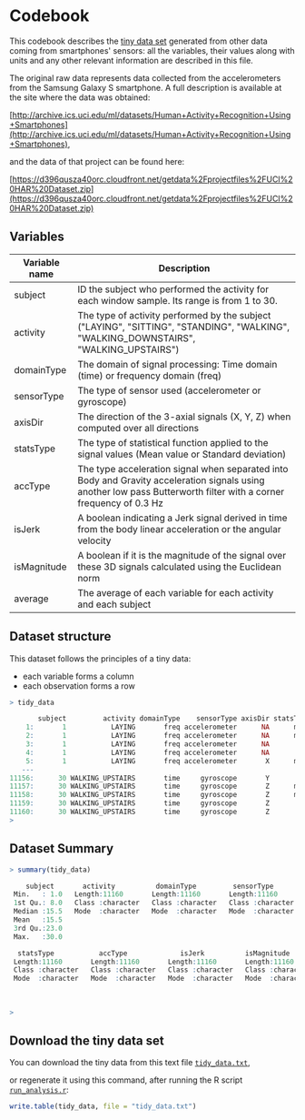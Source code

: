 # Codebook

This codebook describes the [tiny data set](tidy_data.txt) generated from other data coming from smartphones' sensors: all the variables, their values along with units and any other relevant information are described in this file.

The original raw data represents data collected from the accelerometers from the Samsung Galaxy S smartphone. A full description is available at the site where the data was obtained:

[http://archive.ics.uci.edu/ml/datasets/Human+Activity+Recognition+Using+Smartphones](http://archive.ics.uci.edu/ml/datasets/Human+Activity+Recognition+Using+Smartphones),

and the data of that project can be found here: 

[https://d396qusza40orc.cloudfront.net/getdata%2Fprojectfiles%2FUCI%20HAR%20Dataset.zip](https://d396qusza40orc.cloudfront.net/getdata%2Fprojectfiles%2FUCI%20HAR%20Dataset.zip)


## Variables


| Variable name | Description                                                                                                                                                         |
|---------------|---------------------------------------------------------------------------------------------------------------------------------------------------------------------|
| subject       | ID the subject who performed the activity for each window sample. Its range is from 1 to 30.                                                                        |
| activity      | The type of activity performed by the subject ("LAYING", "SITTING", "STANDING", "WALKING", "WALKING_DOWNSTAIRS", "WALKING_UPSTAIRS")                                |
| domainType    | The domain of signal processing: Time domain (time) or frequency domain (freq)                                                                                      |
| sensorType    | The type of sensor used (accelerometer or gyroscope)                                                                                                                |
| axisDir       | The direction of the 3-axial signals (X, Y, Z) when computed over all directions                                                                                    |
| statsType     | The type of statistical function applied to the signal values (Mean value or Standard deviation)                                                                    |
| accType       | The type acceleration signal when separated into Body and Gravity acceleration signals  using another low pass Butterworth filter with a corner frequency of 0.3 Hz |
| isJerk        | A boolean indicating a Jerk signal derived in time from the body linear acceleration or the angular velocity                                                        |
| isMagnitude   | A boolean if it is the magnitude of the signal over these 3D signals calculated using the Euclidean norm                                                            |
| average       | The average of each variable for each activity and each subject                                                                                                     |


## Dataset structure

This dataset follows the  principles of a tiny data:

* each variable forms a column
* each observation forms a row

```r
> tidy_data
```

```r
       subject         activity domainType    sensorType axisDir statsType accType isJerk isMagnitude     average
    1:       1           LAYING       freq accelerometer      NA      mean    Body     NA         Mag -0.86197892
    2:       1           LAYING       freq accelerometer      NA      mean    Body   Jerk         Mag -0.93783365
    3:       1           LAYING       freq accelerometer      NA       std    Body     NA         Mag -0.81131019
    4:       1           LAYING       freq accelerometer      NA       std    Body   Jerk         Mag -0.92723232
    5:       1           LAYING       freq accelerometer       X      mean    Body     NA          NA -0.93909905
   ---                                                                                                           
11156:      30 WALKING_UPSTAIRS       time     gyroscope       Y       std    Body   Jerk          NA -0.74333696
11157:      30 WALKING_UPSTAIRS       time     gyroscope       Z      mean    Body     NA          NA  0.08146993
11158:      30 WALKING_UPSTAIRS       time     gyroscope       Z      mean    Body   Jerk          NA -0.03641578
11159:      30 WALKING_UPSTAIRS       time     gyroscope       Z       std    Body     NA          NA -0.21157358
11160:      30 WALKING_UPSTAIRS       time     gyroscope       Z       std    Body   Jerk          NA -0.66515062
> 
```


## Dataset Summary



```r
> summary(tidy_data)
```

```r
    subject       activity          domainType         sensorType          axisDir         
 Min.   : 1.0   Length:11160       Length:11160       Length:11160       Length:11160      
 1st Qu.: 8.0   Class :character   Class :character   Class :character   Class :character  
 Median :15.5   Mode  :character   Mode  :character   Mode  :character   Mode  :character  
 Mean   :15.5                                                                              
 3rd Qu.:23.0                                                                              
 Max.   :30.0                                                                              

  statsType           accType             isJerk          isMagnitude           average       
 Length:11160       Length:11160       Length:11160       Length:11160       Min.   :-0.9977  
 Class :character   Class :character   Class :character   Class :character   1st Qu.:-0.9616  
 Mode  :character   Mode  :character   Mode  :character   Mode  :character   Median :-0.4435  
                                                                             Mean   :-0.4737  
                                                                             3rd Qu.:-0.0705  
                                                                             Max.   : 0.9745  
> 
```

## Download the tiny data set

You can download the tiny data from this text file [`tidy_data.txt`](tidy_data.txt), 

or regenerate it using this command, after running the R script [`run_analysis.r`](run_analysis.R):


```r
write.table(tidy_data, file = "tidy_data.txt")
```

